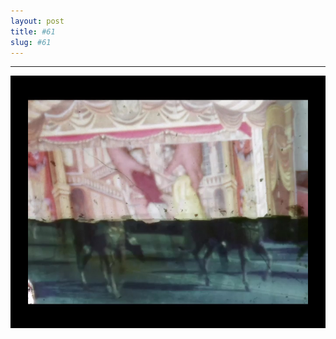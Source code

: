 ```yaml
---
layout: post
title: #61
slug: #61
---
```

---
<p class="description" style="text-align: center;">
<img src="/assets/danilo-luna-archives-23.jpg" />
  <br>
  <br>
